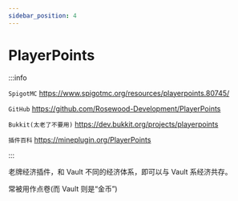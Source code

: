 ```yaml
---
sidebar_position: 4
---
```


# PlayerPoints

:::info

`SpigotMC` https://www.spigotmc.org/resources/playerpoints.80745/

`GitHub` https://github.com/Rosewood-Development/PlayerPoints

`Bukkit(太老了不要用)` https://dev.bukkit.org/projects/playerpoints

`插件百科` https://mineplugin.org/PlayerPoints

:::

老牌经济插件，和 Vault 不同的经济体系，即可以与 Vault 系经济共存。

常被用作点卷(而 Vault 则是“金币”)